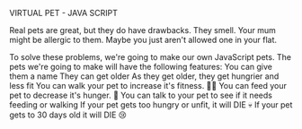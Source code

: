 VIRTUAL PET - JAVA SCRIPT 

Real pets are great, but they do have drawbacks. They smell. Your mum might be allergic to them. Maybe you just aren't allowed one in your flat.

To solve these problems, we're going to make our own JavaScript pets.
The pets we're going to make will have the following features:
You can give them a name
They can get older
As they get older, they get hungrier and less fit
You can walk your pet to increase it's fitness. 🏃‍♂️
You can feed your pet to decrease it's hunger. 🍕
You can talk to your pet to see if it needs feeding or walking
If your pet gets too hungry or unfit, it will DIE 💀
If your pet gets to 30 days old it will DIE 😢